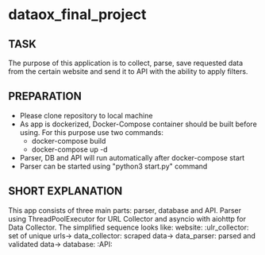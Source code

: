 # dataox_final_project

## TASK

The purpose of this application is to collect, parse, save requested data
from the certain website and send it to API with the ability to apply filters.

## PREPARATION

 - Please clone repository to local machine 
 - As app is dockerized, Docker-Compose container should be built before using. 
   For this purpose use two commands:
   - docker-compose build
   - docker-compose up -d
 - Parser, DB and API will run automatically after docker-compose start
 - Parser can be started using "python3 start.py" command

## SHORT EXPLANATION

This app consists of three main parts: parser, database and API. 
Parser using ThreadPoolExecutor for URL Collector and asyncio with aiohttp for Data Collector.
The simplified sequence looks like:
website: <request-response> :ulr_collector: set of unique urls-> data_collector: scraped data-> 
data_parser: parsed and validated data-> database: <request-data> :API: <filter request-data>  